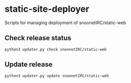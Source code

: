# static-site-deployer

Scripts for managing deployment of snoonetIRC/static-web

## Check release status

```
python3 updater.py check snoonetIRC/static-web
```

## Update release

```
python3 updater.py update snoonetIRC/static-web
```

